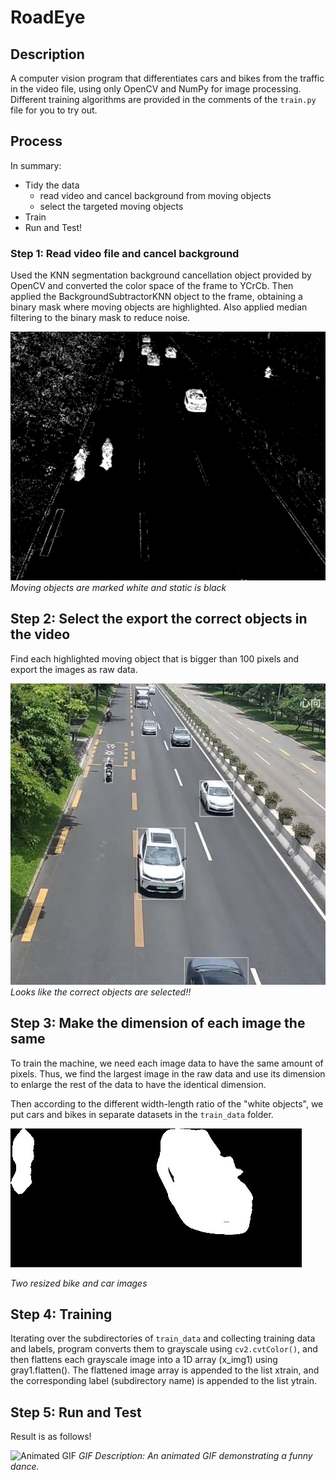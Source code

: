 # RoadEye

## Description

A computer vision program that differentiates cars and bikes from the traffic in the video file, using only OpenCV and NumPy for image processing. Different training algorithms are provided in the comments of the `train.py` file for you to try out. 

## Process

In summary:

- Tidy the data
    - read video and cancel background from moving objects
    - select the targeted moving objects
- Train
- Run and Test!

### Step 1: Read video file and cancel background

Used the KNN segmentation background cancellation object provided by OpenCV and converted the color space of the frame to YCrCb. Then applied the BackgroundSubtractorKNN object to the frame, obtaining a binary mask where moving objects are highlighted. Also applied median filtering to the binary mask to reduce noise.

![Image 1](md_assets/background_cancel.png)
*Moving objects are marked white and static is black*

## Step 2: Select the export the correct objects in the video

Find each highlighted moving object that is bigger than 100 pixels and export the images as raw data.

![Image 2](md_assets/moving_object_selected.png)
*Looks like the correct objects are selected!!*

## Step 3: Make the dimension of each image the same

To train the machine, we need each image data to have the same amount of pixels. Thus, we find the largest image in the raw data and use its dimension to enlarge the rest of the data to have the identical dimension.

Then according to the different width-length ratio of the "white objects", we put cars and bikes in separate datasets in the `train_data` folder. 

![Image 3](train_data/bike/8.jpg)![Image 4](train_data/car/16.jpg)

*Two resized bike and car images*

## Step 4: Training

Iterating over the subdirectories of `train_data` and collecting training data and labels, program converts them to grayscale using `cv2.cvtColor()`, and then flattens each grayscale image into a 1D array (x_img1) using gray1.flatten(). The flattened image array is appended to the list xtrain, and the corresponding label (subdirectory name) is appended to the list ytrain.

## Step 5: Run and Test

Result is as follows!

![Animated GIF](md_assets\result.gif)
*GIF Description: An animated GIF demonstrating a funny dance.*

